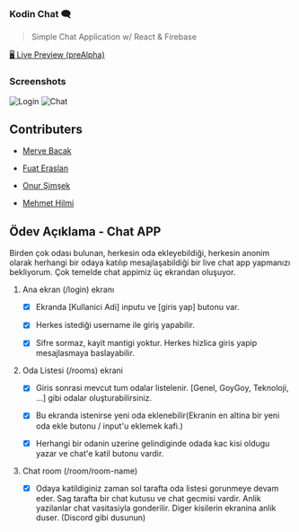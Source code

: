 ### Kodin Chat :left_speech_bubble:

> Simple Chat Application w/ React & Firebase

[ :desktop_computer: Live Preview (preAlpha)](https://kodin-chat.netlify.app)

### Screenshots

![Login](https://i.ibb.co/Mkb5Xwh/kodin-chat-login.png)
![Chat](https://i.ibb.co/Bqhbzh0/kodin-chat.png)

## Contributers

- [Merve Bacak](https://github.com/nmerveb)

- [Fuat Eraslan](https://github.com/fuateraslann)

- [Onur Şimşek](https://github.com/onursimsekkk)

- [Mehmet Hilmi](https://github.com/movwf)

## Ödev Açıklama - Chat APP

Birden çok odası bulunan, herkesin oda ekleyebildiği, herkesin anonim olarak herhangi bir odaya katılıp mesajlaşabildiği bir live chat app yapmanızı bekliyorum.
Çok temelde chat appimiz üç ekrandan oluşuyor.

1. Ana ekran (/login) ekranı

   - [x] Ekranda [Kullanici Adi] inputu ve [giris yap] butonu var.

   - [x] Herkes istediği username ile giriş yapabilir.

   - [x] Sifre sormaz, kayit mantigi yoktur. Herkes hizlica giris yapip mesajlasmaya baslayabilir.

2. Oda Listesi (/rooms) ekrani

   - [x] Giris sonrasi mevcut tum odalar listelenir. [Genel, GoyGoy, Teknoloji, ...] gibi odalar oluşturabilirsiniz.

   - [x] Bu ekranda istenirse yeni oda eklenebilir(Ekranin en altina bir yeni oda ekle butonu / input'u eklemek kafi.)

   - [x] Herhangi bir odanin uzerine gelindiginde odada kac kisi oldugu yazar ve chat'e katil butonu vardir.

3. Chat room (/room/room-name)

   - [x] Odaya katildiginiz zaman sol tarafta oda listesi gorunmeye devam eder. Sag tarafta bir chat kutusu ve chat gecmisi vardir. Anlik yazilanlar chat vasitasiyla gonderilir. Diger kisilerin ekranina anlik duser. (Discord gibi dusunun)
